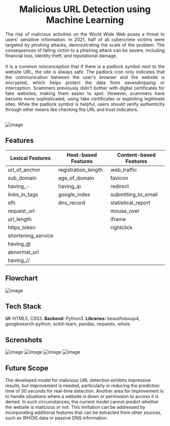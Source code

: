 <h1 align="center">
Malicious URL Detection using Machine Learning
  </h1>
  
  <div align="justify">
The rise of malicious activities on the World Wide Web poses a threat to users' sensitive information. In 2021, half of all cybercrime victims were targeted by phishing attacks, demonstrating the scale of the problem. The consequences of falling victim to a phishing attack can be severe, including financial loss, identity theft, and reputational damage. <br> <br>
It is a common misconception that if there is a padlock symbol next to the website URL, the site is always safe. The padlock icon only indicates that the communication between the user's browser and the website is encrypted, which helps protect the data from eavesdropping or interception. Scammers previously didn't bother with digital certificates for fake websites, making them easier to spot. However, scammers have become more sophisticated, using fake certificates or exploiting legitimate sites. While the padlock symbol is helpful, users should verify authenticity through other means like checking the URL and trust indicators. <br> <br>
 </div>
 
![image](https://github.com/KSruthiVel/Malicious_URL_Detection_using_ML/assets/68786151/d965f852-6f2a-4268-a460-2ff7aa0d0c1f)

## Features
| Lexical Features     | Host-based Features   | Content-based Features |
|----------------------|-----------------------|------------------------|
| url_of_anchor        | registration_length   | web_traffic            |
| sub_domain           | age_of_domain         | favicon                |
| having_-             | having_ip             | redirect               |
| links_in_tags        | google_index          | submitting_to_email    |
| sfh                  | dns_record            | statistical_report     |
| request_url          |                       | mouse_over             |
| url_length           |                       | iframe                 |
| https_token          |                       | rightclick             |
| shortening_service   |                       |                        |
| having_@             |                       |                        |
| abnormal_url         |                       |                        |
| having_//            |                       |                        |

## Flowchart
![image](https://github.com/KSruthiVel/Malicious_URL_Detection_using_ML/assets/68786151/b09bdf9d-140c-45ca-bfb4-b72ff6a12b5f)

## Tech Stack

**UI:** HTML5, CSS3.
**Backend:** Python3.
**Libraries:** beautifulsoup4, googlesearch-python, scikit-learn, pandas, requests, whois.

## Screnshots
![image](https://github.com/KSruthiVel/Malicious_URL_Detection_using_ML/assets/68786151/d0061035-477d-401f-b3ab-e1b03a69f974)
![image](https://github.com/KSruthiVel/Malicious_URL_Detection_using_ML/assets/68786151/cb4ac0d2-d15f-4052-a82d-2f54f8e7c85e)
![image](https://github.com/KSruthiVel/Malicious_URL_Detection_using_ML/assets/68786151/10536fc7-a429-4336-843d-fa040b0e0956)
![image](https://github.com/KSruthiVel/Malicious_URL_Detection_using_ML/assets/68786151/89a6b471-d84b-47ff-ac25-4b7194344743)

## Future Scope
<div align="jusitfy">
The developed model for malicious URL detection exhibits impressive results, but improvement is needed, particularly in reducing the prediction time of 30 seconds for real-time detection. Another area for improvement is to handle situations where a website is down or permission to access it is denied. In such circumstances, the current model cannot predict whether the website is malicious or not. This limitation can be addressed by incorporating additional features that can be extracted from other sources, such as WHOIS data or passive DNS information.
  </div>
